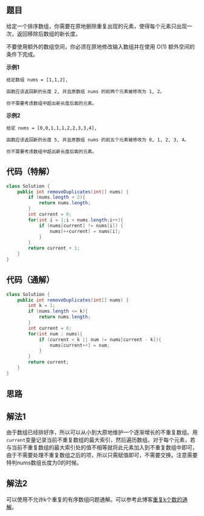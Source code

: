 ## 题目
给定一个排序数组，你需要在原地删除重复出现的元素，使得每个元素只出现一次，返回移除后数组的新长度。

不要使用额外的数组空间，你必须在原地修改输入数组并在使用 O(1) 额外空间的条件下完成。

**示例1**
```
给定数组 nums = [1,1,2], 

函数应该返回新的长度 2, 并且原数组 nums 的前两个元素被修改为 1, 2。 

你不需要考虑数组中超出新长度后面的元素。
```

**示例2**
```
给定 nums = [0,0,1,1,1,2,2,3,3,4],

函数应该返回新的长度 5, 并且原数组 nums 的前五个元素被修改为 0, 1, 2, 3, 4。

你不需要考虑数组中超出新长度后面的元素。
```

## 代码（特解）
```JAVA
class Solution {
    public int removeDuplicates(int[] nums) {
        if (nums.length < 2){
            return nums.length;
        }
        int current = 0;
        for(int i = 1;i < nums.length;i++){
            if (nums[current] != nums[i]) {
                nums[++current] = nums[i];
            }
        }
        return current + 1;
    }
}
```


## 代码（通解）
```JAVA
class Solution {
    public int removeDuplicates(int[] nums) {
        int k = 1;
        if (nums.length <= k){
            return nums.length;
        }
        int current = 0;
        for(int num : nums){
            if (current < k || num != nums[current - k]){
                nums[current++] = num;
            }
        }
        return current;
    }
}
```

## 思路

## 解法1

由于数组已经排好序，所以可以从小到大原地维护一个逐渐增长的不重复数组。用`current`变量记录当前不重复数组的最大索引，然后遍历数组。对于每个元素，若与当前不重复数组的最大索引处的值不相等就将此元素加入到不重复数组中即可，由于不需要处理不重复数组之后的项，所以只需赋值即可，不需要交换。注意需要特判nums数组长度为0的时候。

## 解法2

可以使用不允许k个重复的有序数组问题通解。可以参考此博客[重复k个数的通解](https://leetcode-cn.com/problems/remove-duplicates-from-sorted-array-ii/solution/gong-shui-san-xie-guan-yu-shan-chu-you-x-glnq/)。